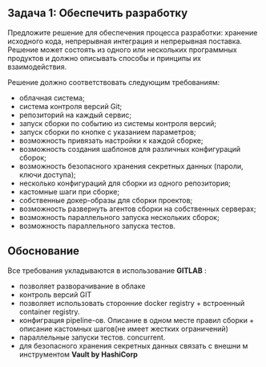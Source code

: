 ## Задача 1: Обеспечить разработку

Предложите решение для обеспечения процесса разработки: хранение исходного кода, непрерывная интеграция и непрерывная поставка. 
Решение может состоять из одного или нескольких программных продуктов и должно описывать способы и принципы их взаимодействия.

Решение должно соответствовать следующим требованиям:
- облачная система;
- система контроля версий Git;
- репозиторий на каждый сервис;
- запуск сборки по событию из системы контроля версий;
- запуск сборки по кнопке с указанием параметров;
- возможность привязать настройки к каждой сборке;
- возможность создания шаблонов для различных конфигураций сборок;
- возможность безопасного хранения секретных данных (пароли, ключи доступа);
- несколько конфигураций для сборки из одного репозитория;
- кастомные шаги при сборке;
- собственные докер-образы для сборки проектов;
- возможность развернуть агентов сборки на собственных серверах;
- возможность параллельного запуска нескольких сборок;
- возможность параллельного запуска тестов.

## Обоснование
 Все требования укладываются в использование  <b>GITLAB</b> :
 - позволяет разворачивание в облаке
 - контроль версий GIT
 - позволяет использовать сторонние docker registry + встроенный container registry.
 - конфиграция pipeline-ов. Описание в одном месте правил сборки + описание кастомных шагов(не имеет жестких ограничений)
 - параллельные запуски тестов. concurrent.
 - для безопасного хранения секретных данных связать с внешни м инструментом <b>Vault by HashiCorp</b>
